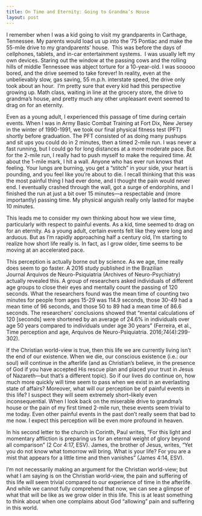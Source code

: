 ```yaml
---
title: On Time and Eternity: Going to Grandma’s House
layout: post
---
```

I remember when I was a kid going to visit my grandparents in Carthage, Tennessee. My parents would load us up into the ’75 Pontiac and make the 55-mile drive to my grandparents’ house.  This was before the days of cellphones, tablets, and in-car entertainment systems.  I was usually left my own devices. Staring out the window at the passing cows and the rolling hills of middle Tennessee was abject torture for a 10-year-old. I was sooooo bored, and the drive seemed to take forever! In reality, even at the unbelievably slow, gas saving, 55 m.p.h. interstate speed, the drive only took about an hour.  I’m pretty sure that every kid had this perspective growing up. Math class, waiting in line at the grocery store, the drive to grandma’s house, and pretty much any other unpleasant event seemed to drag on for an eternity.

Even as a young adult, I experienced this passage of time during certain events. When I was in Army Basic Combat Training at Fort Dix, New Jersey in the winter of 1990-1991, we took our final physical fitness test (PFT) shortly before graduation. The PFT consisted of as doing many pushups and sit ups you could do in 2 minutes, then a timed 2-mile run. I was never a fast running, but I could go for long distances at a more moderate pace. But for the 2-mile run, I really had to push myself to make the required time. At about the 1-mile mark, I hit a wall. Anyone who has ever run knows that feeling. Your lungs are burning, you get a “stitch” in your side, your heart is pounding, and you feel like you’re about to die. I recall thinking that this was the most painful thing I had ever done, and I thought the pain would never end. I eventually crashed through the wall, got a surge of endorphins, and I finished the run at just a bit over 15 minutes—a respectable and (more importantly) passing time. My physical anguish really only lasted for maybe 10 minutes.

This leads me to consider my own thinking about how we view time, particularly with respect to painful events. As a kid, time seemed to drag on for an eternity. As a young adult, certain events felt like they were long and arduous. But as I’m rapidly approaching half a century old, I’m starting to realize how short life really is. In fact, as I grow older, time seems to be moving at an accelerated pace.

This perception is actually borne out by science. As we age, time really does seem to go faster. A 2016 study published in the Brazilian Journal Arquivos de Neuro-Psiquiatria (Archives of Neuro-Psychiatry) actually revealed this. A group of researchers asked individuals of different age groups to close their eyes and mentally count the passing of 120 seconds. What the researchers found was the mean time of counting two minutes for people from ages 15-29 was 114.9 seconds, those 30-49 had a mean time of 96 seconds, and those 50 to 89 had a mean time of 86.6 seconds. The researchers’ conclusions showed that “mental calculations of 120 [seconds] were shortened by an average of 24.6% in individuals over age 50 years compared to individuals under age 30 years” (Ferreira, et al., Time perception and age, Arquivos de Neuro-Psiquiatria. 2016;74(4):299-302).

If the Christian world-view is true, then this life we are currently living isn’t the end of our existence. When we die, our conscious existence (i.e.: our soul) will continue in the afterlife (and as Christian’s believe, in the presence of God if you have accepted His rescue plan and placed your trust in Jesus of Nazareth—but that’s a different topic). So if our lives do continue on, how much more quickly will time seem to pass when we exist in an everlasting state of affairs? Moreover, what will our perception be of painful events in this life? I suspect they will seem extremely short–likely even inconsequential. When I look back on the miserable drive to grandma’s house or the pain of my first timed 2-mile run, these events seem trivial to me today. Even other painful events in the past don’t really seem that bad to me now. I expect this perception will be even more profound in heaven.

In his second letter to the church in Corinth, Paul writes, “For this light and momentary affliction is preparing us for an eternal weight of glory beyond all comparison” (2 Cor 4:17, ESV). James, the brother of Jesus, writes, “Yet you do not know what tomorrow will bring. What is your life? For you are a mist that appears for a little time and then vanishes” (James 4:14, ESV).

I’m not necessarily making an argument for the Christian world-view; but what I am saying is on the Christian world-view, the pain and suffering of this life will seem trivial compared to our experience of time in the afterlife. And while we cannot fully comprehend that now, we can see a glimpse of what that will be like as we grow older in this life. This is at least something to think about when one complains about God “allowing” pain and suffering in this world.
 
